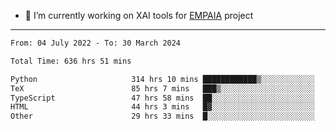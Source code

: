 - 🔭 I’m currently working on XAI tools for [EMPAIA](https://en.empaia.org/) project

---

<!--START_SECTION:waka-->

```txt
From: 04 July 2022 - To: 30 March 2024

Total Time: 636 hrs 51 mins

Python                     314 hrs 10 mins ████████████▒░░░░░░░░░░░░   49.33 %
TeX                        85 hrs 7 mins   ███▒░░░░░░░░░░░░░░░░░░░░░   13.37 %
TypeScript                 47 hrs 58 mins  ██░░░░░░░░░░░░░░░░░░░░░░░   07.53 %
HTML                       44 hrs 3 mins   █▓░░░░░░░░░░░░░░░░░░░░░░░   06.92 %
Other                      29 hrs 33 mins  █░░░░░░░░░░░░░░░░░░░░░░░░   04.64 %
```

<!--END_SECTION:waka-->
